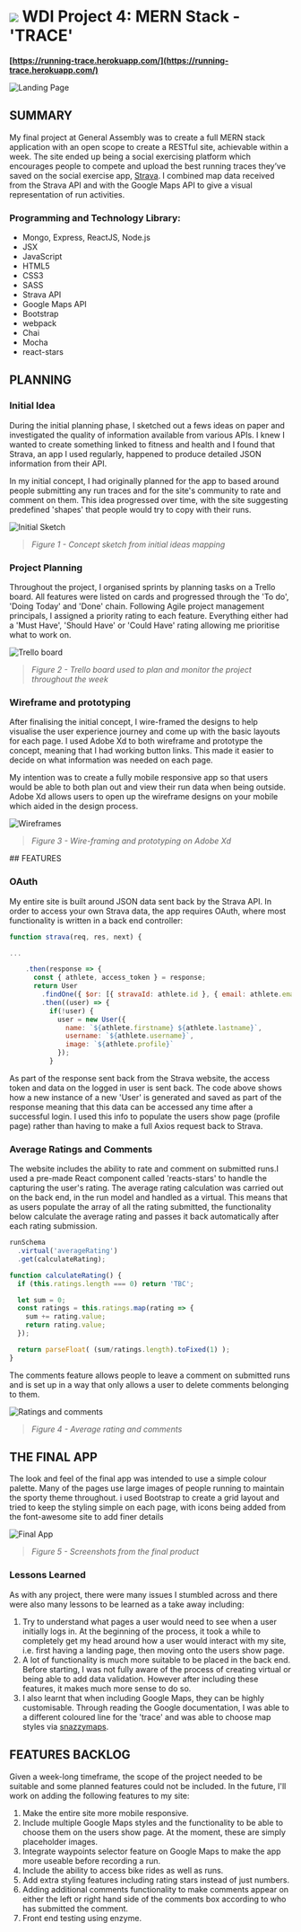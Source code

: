 # ![](https://ga-dash.s3.amazonaws.com/production/assets/logo-9f88ae6c9c3871690e33280fcf557f33.png) WDI Project 4: MERN Stack - 'TRACE'


**[https://running-trace.herokuapp.com/](https://running-trace.herokuapp.com/)**

![Landing Page](Readme_Files/images/screenshot_landing.jpg)


## SUMMARY

My final project at General Assembly was to create a full MERN stack application with an open scope to create a RESTful site, achievable within a week. The site ended up being a social exercising platform which encourages people to compete and upload the best running traces they’ve saved on the social exercise app, [Strava](https://www.strava.com/). I combined map data received from the Strava API and with the Google Maps API to give a visual representation of run activities. 


### Programming and Technology Library:

* Mongo, Express, ReactJS, Node.js
* JSX
* JavaScript
* HTML5
* CSS3
* SASS
* Strava API
* Google Maps API
* Bootstrap
* webpack
* Chai
* Mocha
* react-stars 

## PLANNING

### Initial Idea

During the initial planning phase, I sketched out a fews ideas on paper and investigated the quality of information available from various APIs. I knew I wanted to create something linked to fitness and health and I found that Strava, an app I used regularly, happened to produce detailed JSON information from their API.

In my initial concept, I had originally planned for the app to based around people submitting any run traces and for the site's community to rate and comment on them. This idea progressed over time, with the  site suggesting predefined 'shapes' that people would try to copy with their runs.

![Initial Sketch](Readme_Files/images/initial_sketch1.jpg)
> *Figure 1 - Concept sketch from initial ideas mapping*


### Project Planning

Throughout the project, I organised sprints by planning tasks on a  Trello board. All features were listed on cards and progressed through the 'To do', 'Doing Today' and 'Done' chain. Following Agile project management principals, I assigned a priority rating to each feature. Everything either had a 'Must Have', 'Should Have' or 'Could Have' rating allowing me prioritise what to work on.

![Trello board](Readme_Files/images/Trello_Screenshot_06_12_17.jpg)

> *Figure 2 - Trello board used to plan and monitor the project throughout the week*


### Wireframe and prototyping

After finalising the initial concept, I wire-framed the designs to help visualise the user experience journey and come up with the basic layouts for each page. I used Adobe Xd to both wireframe and prototype the concept, meaning that I had working button links. This made it easier to decide on what information was needed on each page.

My intention was to create a fully mobile responsive app so that users would be able to both plan out and view their run data when being outside. Adobe Xd allows users to open up the wireframe designs on your mobile which aided in the design process.

![Wireframes](Readme_Files/images/AdobeXD_screenshot_05_12_17.jpg)
> *Figure 3 - Wire-framing and prototyping on Adobe Xd*


## FEATURES

### OAuth
My entire site is built around JSON data sent back by the Strava API. In order to access your own Strava data, the app requires OAuth, where most functionality is written in a back end controller:

```js
function strava(req, res, next) {

...

    .then(response => {
      const { athlete, access_token } = response;
      return User
        .findOne({ $or: [{ stravaId: athlete.id }, { email: athlete.email }] })
        .then((user) => {
          if(!user) {
            user = new User({
              name: `${athlete.firstname} ${athlete.lastname}`,
              username: `${athlete.username}`,
              image: `${athlete.profile}`
            });
          }
```
As part of the response sent back from the Strava website, the access token and data on the logged in user is sent back. The code above shows how a new instance of a new 'User' is generated and saved as part of the response meaning that this data can be accessed any time after a successful login. I used this info to populate the users show page (profile page) rather than having to make a full Axios request back to Strava.

### Average Ratings and Comments

The website includes the ability to rate and comment on submitted runs.I used a pre-made React component called 'reacts-stars' to handle the capturing the user's rating. The average rating calculation was carried out on the back end, in the run model and handled as a virtual. This means that as users populate the array of all the rating submitted, the functionality below calculate the average rating and passes it back automatically after each rating submission.

```js
runSchema
  .virtual('averageRating')
  .get(calculateRating);

function calculateRating() {
  if (this.ratings.length === 0) return 'TBC';

  let sum = 0;
  const ratings = this.ratings.map(rating => {
    sum += rating.value;
    return rating.value;
  });

  return parseFloat( (sum/ratings.length).toFixed(1) );
}

```

The comments feature allows people to leave a comment on submitted runs and is set up in a way that only allows a user to delete comments belonging to them.

![Ratings and comments](Readme_Files/images/screenshot_comments_rating.jpg)
> *Figure 4 - Average rating and comments*


## THE FINAL APP

The look and feel of the final app was intended to use a simple colour palette. Many of the pages use large images of people running to maintain the sporty theme throughout. i used Bootstrap to create a grid layout and tried to keep the styling simple on each page, with icons being added from the font-awesome site to add finer details

![Final App](Readme_Files/images/screenshot_combined.jpg)
> *Figure 5 - Screenshots from the final product*

### Lessons Learned

As with any project, there were many issues I stumbled across and there were also many lessons to be learned as a take away including:

1. Try to understand what pages a user would need to see when a user initially logs in. At the beginning of the process, it took a while to completely get my head around how a user would interact with my site, i.e. first having a landing page, then moving onto the users show page.
2. A lot of functionality is much more suitable to be placed in the back end. Before starting, I was not fully aware of the process of creating virtual or being able to add data validation. However after including these features, it makes much more sense to do so.
3. I also learnt that when including Google Maps, they can be highly customisable. Through reading the Google documentation, I was able to a different coloured line for the 'trace' and was able to choose map styles via [snazzymaps](https://snazzymaps.com).


## FEATURES BACKLOG

Given a week-long timeframe, the scope of the project needed to be suitable and some planned features could not be included. In the future, I'll work on adding the following features to my site:

1. Make the entire site more mobile responsive.
2. Include multiple Google Maps styles and the functionality to be able to choose them on the users show page. At the moment, these are simply placeholder images.
3. Integrate waypoints selector feature on Google Maps to make the app more useable before recording a run.
4. Include the ability to access bike rides as well as runs.
5. Add extra styling features including rating stars instead of just numbers.
6. Adding additional comments functionality to make comments appear on either the left or right hand side of the comments box according to who has submitted the comment.
7. Front end testing using enzyme.
